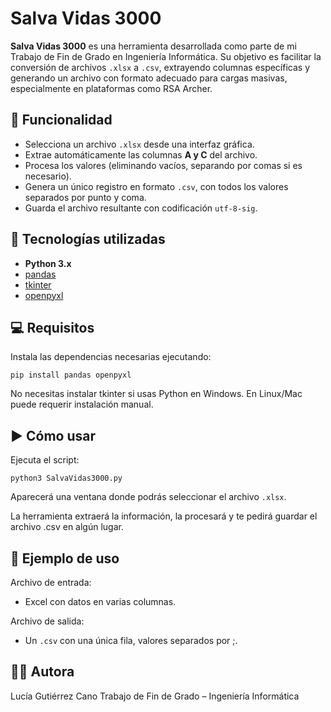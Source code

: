 # Salva Vidas 3000

**Salva Vidas 3000** es una herramienta desarrollada como parte de mi Trabajo de Fin de Grado en Ingeniería Informática. Su objetivo es facilitar la conversión de archivos `.xlsx` a `.csv`, extrayendo columnas específicas y generando un archivo con formato adecuado para cargas masivas, especialmente en plataformas como RSA Archer.


## 📌 Funcionalidad

- Selecciona un archivo `.xlsx` desde una interfaz gráfica.
- Extrae automáticamente las columnas **A y C** del archivo.
- Procesa los valores (eliminando vacíos, separando por comas si es necesario).
- Genera un único registro en formato `.csv`, con todos los valores separados por punto y coma.
- Guarda el archivo resultante con codificación `utf-8-sig`.


## 🚀 Tecnologías utilizadas

- **Python 3.x**
- [pandas](https://pandas.pydata.org/)
- [tkinter](https://docs.python.org/3/library/tkinter.html)
- [openpyxl](https://openpyxl.readthedocs.io/en/stable/)


## 💻 Requisitos

Instala las dependencias necesarias ejecutando:
```text
pip install pandas openpyxl
```

No necesitas instalar tkinter si usas Python en Windows. En Linux/Mac puede requerir instalación manual.


## ▶️ Cómo usar
Ejecuta el script:
```text
python3 SalvaVidas3000.py
```
 
Aparecerá una ventana donde podrás seleccionar el archivo `.xlsx`.

La herramienta extraerá la información, la procesará y te pedirá guardar el archivo .csv en algún lugar. 


## 🧪 Ejemplo de uso
Archivo de entrada:
- Excel con datos en varias columnas.

Archivo de salida:
- Un `.csv` con una única fila, valores separados por ;.


## 👩‍💻 Autora
Lucía Gutiérrez Cano
Trabajo de Fin de Grado – Ingeniería Informática
